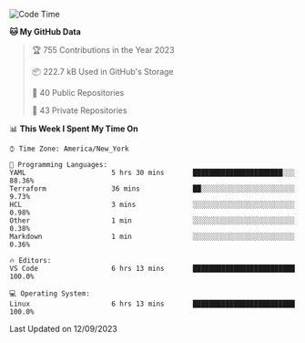 <!--START_SECTION:waka-->
![Code Time](http://img.shields.io/badge/Code%20Time-210%20hrs%2028%20mins-blue)

**🐱 My GitHub Data** 

> 🏆 755 Contributions in the Year 2023
 > 
> 📦 222.7 kB Used in GitHub's Storage 
 > 
> 📜 40 Public Repositories 
 > 
> 🔑 43 Private Repositories  
 > 
📊 **This Week I Spent My Time On** 

```text
⌚︎ Time Zone: America/New_York

💬 Programming Languages: 
YAML                     5 hrs 30 mins       ██████████████████████░░░   88.36% 
Terraform                36 mins             ██░░░░░░░░░░░░░░░░░░░░░░░   9.73% 
HCL                      3 mins              ░░░░░░░░░░░░░░░░░░░░░░░░░   0.98% 
Other                    1 min               ░░░░░░░░░░░░░░░░░░░░░░░░░   0.38% 
Markdown                 1 min               ░░░░░░░░░░░░░░░░░░░░░░░░░   0.36%

🔥 Editors: 
VS Code                  6 hrs 13 mins       █████████████████████████   100.0%

💻 Operating System: 
Linux                    6 hrs 13 mins       █████████████████████████   100.0%

```


 Last Updated on 12/09/2023
<!--END_SECTION:waka-->
